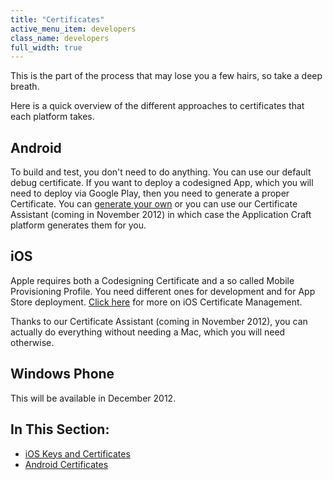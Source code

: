```yaml
---
title: "Certificates"
active_menu_item: developers
class_name: developers
full_width: true
---
```



This is the part of the process that may lose you a few hairs, so take a deep breath.

Here is a quick overview of the different approaches to certificates that each platform takes.

## Android

To build and test, you don't need to do anything. You can use our default debug certificate. If you want to deploy a codesigned App, which you will need to deploy via Google Play, then you need to generate a proper Certificate. You can [generate your own](/developers/documentation/ac-mobile-build-phonegap/cordova/certificates/android-certificates/) or you can use our Certificate Assistant (coming in November 2012) in which case the Application Craft platform generates them for you.

## iOS

Apple requires both a Codesigning Certificate and a so called Mobile Provisioning Profile. You need different ones for development and for App Store deployment. [Click here](/developers/documentation/ac-mobile-build-phonegap/cordova/certificates/ios-keys-and-certificates/) for more on iOS Certificate Management.

Thanks to our Certificate Assistant (coming in November 2012), you can actually do everything without needing a Mac, which you will need otherwise.

## Windows Phone

This will be available in December 2012.

## In This Section:

 - [iOS Keys and Certificates](/developers/documentation/ac-mobile-build-phonegap/cordova/certificates/ios-keys-and-certificates/)
 - [Android Certificates](/developers/documentation/ac-mobile-build-phonegap/cordova/certificates/android-certificates/)
